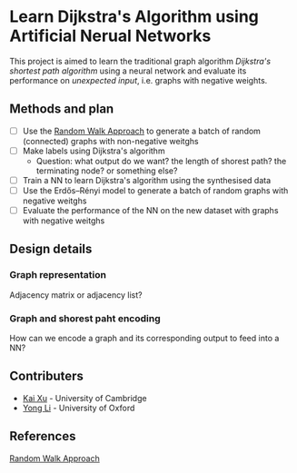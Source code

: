 # Learn Dijkstra's Algorithm using Artificial Nerual Networks

This project is aimed to learn the traditional graph algorithm *Dijkstra's shortest path algorithm* using a neural network and evaluate its performance on *unexpected input*, i.e. graphs with negative weights.

## Methods and plan

- [ ] Use the [Random Walk Approach](http://stackoverflow.com/questions/2041517/random-simple-connected-graph-generation-with-given-sparseness) to generate a batch of random (connected) graphs with non-negative weitghs
- [ ] Make labels using Dijkstra's algorithm
  - Question: what output do we want? the length of shorest path? the terminating node? or something else?
- [ ] Train a NN to learn Dijkstra's algorithm using the synthesised data
- [ ] Use the Erdős–Rényi model to generate a batch of random graphs with negative weitghs
- [ ] Evaluate the performance of the NN on the new dataset with graphs with negative weitghs

## Design details

### Graph representation

Adjacency matrix or adjacency list?

### Graph and shorest paht encoding

How can we encode a graph and its corresponding output to feed into a NN?

## Contributers

- [Kai Xu](xukai92.github.io) - University of Cambridge
- [Yong Li](neilli1992.github.io) - University of Oxford

## References

[Random Walk Approach](http://stackoverflow.com/questions/2041517/random-simple-connected-graph-generation-with-given-sparseness)
